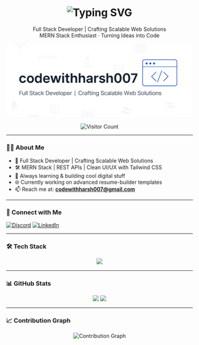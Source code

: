 <!-- GitHub Profile README for codewithharsh007 -->

<!-- 👋 Typing Header Animation -->
<h1 align="center">
  <img src="https://readme-typing-svg.demolab.com?font=Fira+Code&size=24&pause=1000&color=6C63FF&center=true&vCenter=true&width=400&lines=Hi+%F0%9F%91%8B%2C+I'm+Harsh" alt="Typing SVG" />
</h1>

<p align="center">
  Full Stack Developer | Crafting Scalable Web Solutions  
  <br />
  MERN Stack Enthusiast · Turning Ideas into Code
</p>

<!-- 🖼️ Banner -->
<p align="center">
  <img src="image/github-banner2.png" alt="Profile Banner" />
</p>

<!-- 👁️ Visitor Counter -->
<p align="center">
  <img src="https://komarev.com/ghpvc/?username=codewithharsh007&label=Visitors&style=flat-square&color=blue" alt="Visitor Count" />
</p>

---

### 👨‍💻 About Me

- 🚀 Full Stack Developer | Crafting Scalable Web Solutions  
- 🛠️ MERN Stack | REST APIs | Clean UI/UX with Tailwind CSS  
- 🧠 Always learning & building cool digital stuff  
- 🌐 Currently working on advanced resume-builder templates  
- 📫 Reach me at: **codewithharsh007@gmail.com**

---

### 🔗 Connect with Me

[![Discord](https://img.shields.io/badge/Discord-codewithharsh007-5865F2?style=flat&logo=discord&logoColor=white)](https://discordapp.com/users/codewithharsh007)
[![LinkedIn](https://img.shields.io/badge/LinkedIn-Harsh-blue?style=flat&logo=linkedin&logoColor=white)](https://www.linkedin.com/in/codewithharsh007/)

---

### 🛠️ Tech Stack

<div align="center">
  <img src="https://skillicons.dev/icons?i=html,css,js,ts,react,nextjs,nodejs,express,mongodb,redux,tailwind,bootstrap,vite,vercel,netlify,gsap,git,github,figma,java,python,c,cpp,gcp,mysql" />
</div>

---

### 📊 GitHub Stats

<div align="center">
  <img src="https://github-readme-stats.vercel.app/api?username=codewithharsh007&show_icons=true&theme=default&hide_border=true" width="47%" />
  <img src="https://github-readme-streak-stats.herokuapp.com/?user=codewithharsh007&theme=default&hide_border=true" width="47%" />
</div>

---

### 📈 Contribution Graph

<p align="center">
  <img src="https://github-readme-activity-graph.vercel.app/graph?username=codewithharsh007&bg_color=ffffff&color=6C63FF&line=6C63FF&point=403d3d&area=true&hide_border=true" alt="Contribution Graph" />
</p>

